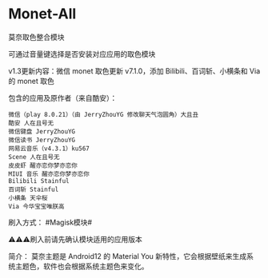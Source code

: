 # Monet-All
莫奈取色整合模块

可通过音量键选择是否安装对应应用的取色模块

v1.3更新内容：微信 monet 取色更新 v7.1.0，添加 Bilibili、百词斩、小横条和 Via 的 monet 取色

包含的应用及原作者（来自酷安）：
```
微信（play 8.0.21）（由 JerryZhouYG 修改聊天气泡圆角）大且丑
酷安 人在且号无
微信键盘 JerryZhouYG
微信读书 JerryZhouYG
网易云音乐（v4.3.1）ku567
Scene 人在且号无
皮皮虾 醒亦恋你梦亦恋你
MIUI 音乐 醒亦恋你梦亦恋你
Bilibili Stainful
百词斩 Stainful
小横条 天伞桜
Via 今华宝宝唯朕高
```

刷入方式： #Magisk模块#

⚠️⚠️⚠️刷入前请先确认模块适用的应用版本

简介：
莫奈主题是 Android12 的 Material You 新特性，它会根据壁纸来生成系统主题色，软件也会根据系统主题色来变化。
